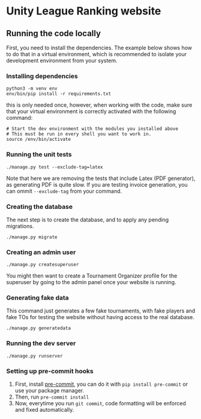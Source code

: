 # Unity League Ranking website

## Running the code locally

First, you need to install the dependencies. The example below shows how to do
that in a virtual environment, which is recommended to isolate your development
environment from your system.

### Installing dependencies

```shell
python3 -m venv env
env/bin/pip install -r requirements.txt
```

this is only needed once, however, when working with the code, make sure that
your virtual environment is correctly activated with the following command:

```shell
# Start the dev environment with the modules you installed above
# This must be run in every shell you want to work in.
source /env/bin/activate
```

### Running the unit tests

```shell
./manage.py test --exclude-tag=latex
```

Note that here we are removing the tests that include Latex (PDF generator), as
generating PDF is quite slow. If you are testing invoice generation, you can
ommit `--exclude-tag` from your command.

### Creating the database

The next step is to create the database, and to apply any pending migrations.

```shell
./manage.py migrate
```

### Creating an admin user

```shell
./manage.py createsuperuser
```

You might then want to create a Tournament Organizer profile for the superuser
by going to the admin panel once your website is running.

### Generating fake data

This command just generates a few fake tournaments, with fake players and fake TOs for testing the website without having access to the real database.

```shell
./manage.py generatedata
```

### Running the dev server

```shell
./manage.py runserver
```

### Setting up pre-commit hooks

1. First, install [pre-commit](https://pre-commit.com/), you can do it with `pip install pre-commit` or use your package manager.
2. Then, run `pre-commit install`
3. Now, everytime you run `git commit`, code formatting will be enforced and fixed automatically.
